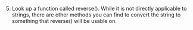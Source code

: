 5. Look up a function called reverse(). While it is not directly applicable to strings, there are other methods you can find to convert the string to something that reverse() will be usable on.